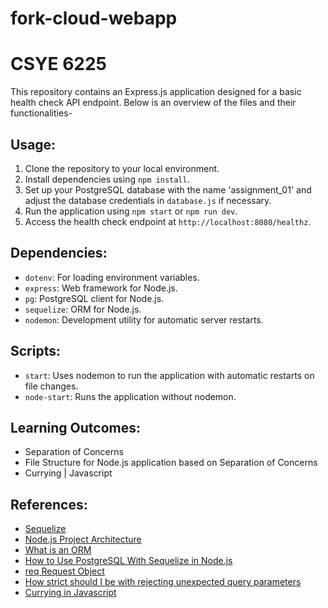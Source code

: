 # fork-cloud-webapp

# CSYE 6225

This repository contains an Express.js application designed for a basic health check API endpoint. Below is an overview of the files and their functionalities-

## Usage:

1. Clone the repository to your local environment.
2. Install dependencies using `npm install`.
3. Set up your PostgreSQL database with the name 'assignment_01' and adjust the database credentials in `database.js` if necessary.
4. Run the application using `npm start` or `npm run dev`.
5. Access the health check endpoint at `http://localhost:8080/healthz`.

## Dependencies:

- `dotenv`: For loading environment variables.
- `express`: Web framework for Node.js.
- `pg`: PostgreSQL client for Node.js.
- `sequelize`: ORM for Node.js.
- `nodemon`: Development utility for automatic server restarts.

## Scripts:

- `start`: Uses nodemon to run the application with automatic restarts on file changes.
- `node-start`: Runs the application without nodemon.

## Learning Outcomes:

- Separation of Concerns
- File Structure for Node.js application based on Separation of Concerns
- Currying | Javascript

## References:

- [Sequelize](https://sequelize.org/docs/v6/getting-started/)
- [Node.js Project Architecture](https://blog.logrocket.com/node-js-project-architecture-best-practices/#why-project-architecture-important)
- [What is an ORM](https://www.freecodecamp.org/news/what-is-an-orm-the-meaning-of-object-relational-mapping-database-tools/)
- [How to Use PostgreSQL With Sequelize in Node.js](https://medium.com/@ahsankhaleeq10/how-to-use-postgresql-with-sequelize-in-node-js-1bed818c9f02)
- [req Request Object](https://medium.com/@ganeshsurfs/expressjs-series-what-i-need-to-know-about-the-req-request-object-in-the-route-request-handler-b4aab9e24300)
- [How strict should I be with rejecting unexpected query parameters](https://security.stackexchange.com/questions/209014/how-strict-should-i-be-in-rejecting-unexpected-query-parameters)
- [Currying in Javascript](https://blog.logrocket.com/understanding-javascript-currying/)
